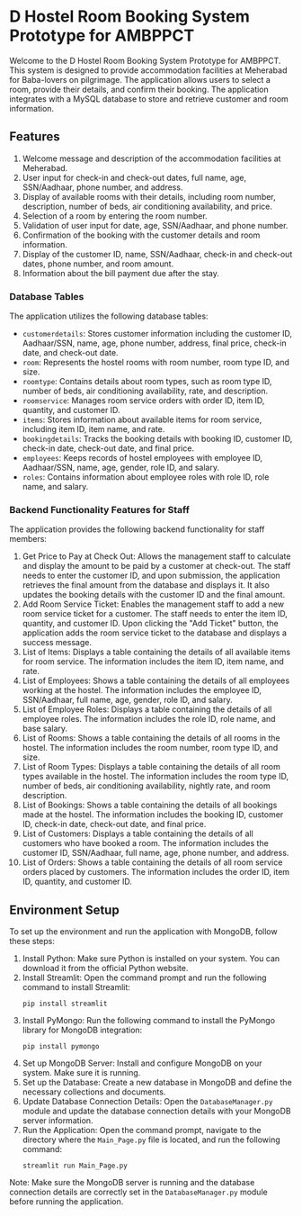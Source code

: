 # D Hostel Room Booking System Prototype for AMBPPCT

Welcome to the D Hostel Room Booking System Prototype for AMBPPCT. This system is designed to provide accommodation facilities at Meherabad for Baba-lovers on pilgrimage. The application allows users to select a room, provide their details, and confirm their booking. The application integrates with a MySQL database to store and retrieve customer and room information.

## Features

1. Welcome message and description of the accommodation facilities at Meherabad.
2. User input for check-in and check-out dates, full name, age, SSN/Aadhaar, phone number, and address.
3. Display of available rooms with their details, including room number, description, number of beds, air conditioning availability, and price.
4. Selection of a room by entering the room number.
5. Validation of user input for date, age, SSN/Aadhaar, and phone number.
6. Confirmation of the booking with the customer details and room information.
7. Display of the customer ID, name, SSN/Aadhaar, check-in and check-out dates, phone number, and room amount.
8. Information about the bill payment due after the stay.

### Database Tables

The application utilizes the following database tables:

- `customerdetails`: Stores customer information including the customer ID, Aadhaar/SSN, name, age, phone number, address, final price, check-in date, and check-out date.
- `room`: Represents the hostel rooms with room number, room type ID, and size.
- `roomtype`: Contains details about room types, such as room type ID, number of beds, air conditioning availability, rate, and description.
- `roomservice`: Manages room service orders with order ID, item ID, quantity, and customer ID.
- `items`: Stores information about available items for room service, including item ID, item name, and rate.
- `bookingdetails`: Tracks the booking details with booking ID, customer ID, check-in date, check-out date, and final price.
- `employees`: Keeps records of hostel employees with employee ID, Aadhaar/SSN, name, age, gender, role ID, and salary.
- `roles`: Contains information about employee roles with role ID, role name, and salary.

### Backend Functionality Features for Staff

The application provides the following backend functionality for staff members:

1. Get Price to Pay at Check Out: Allows the management staff to calculate and display the amount to be paid by a customer at check-out. The staff needs to enter the customer ID, and upon submission, the application retrieves the final amount from the database and displays it. It also updates the booking details with the customer ID and the final amount.
2. Add Room Service Ticket: Enables the management staff to add a new room service ticket for a customer. The staff needs to enter the item ID, quantity, and customer ID. Upon clicking the "Add Ticket" button, the application adds the room service ticket to the database and displays a success message.
3. List of Items: Displays a table containing the details of all available items for room service. The information includes the item ID, item name, and rate.
4. List of Employees: Shows a table containing the details of all employees working at the hostel. The information includes the employee ID, SSN/Aadhaar, full name, age, gender, role ID, and salary.
5. List of Employee Roles: Displays a table containing the details of all employee roles. The information includes the role ID, role name, and base salary.
6. List of Rooms: Shows a table containing the details of all rooms in the hostel. The information includes the room number, room type ID, and size.
7. List of Room Types: Displays a table containing the details of all room types available in the hostel. The information includes the room type ID, number of beds, air conditioning availability, nightly rate, and room description.
8. List of Bookings: Shows a table containing the details of all bookings made at the hostel. The information includes the booking ID, customer ID, check-in date, check-out date, and final price.
9. List of Customers: Displays a table containing the details of all customers who have booked a room. The information includes the customer ID, SSN/Aadhaar, full name, age, phone number, and address.
10. List of Orders: Shows a table containing the details of all room service orders placed by customers. The information includes the order ID, item ID, quantity, and customer ID.

## Environment Setup

To set up the environment and run the application with MongoDB, follow these steps:

1. Install Python: Make sure Python is installed on your system. You can download it from the official Python website.
2. Install Streamlit: Open the command prompt and run the following command to install Streamlit:
   ```
   pip install streamlit
   ```
3. Install PyMongo: Run the following command to install the PyMongo library for MongoDB integration:
   ```
   pip install pymongo
   ```
4. Set up MongoDB Server: Install and configure MongoDB on your system. Make sure it is running.
5. Set up the Database: Create a new database in MongoDB and define the necessary collections and documents.
6. Update Database Connection Details: Open the `DatabaseManager.py` module and update the database connection details with your MongoDB server information.
7. Run the Application: Open the command prompt, navigate to the directory where the `Main_Page.py` file is located, and run the following command:
   ```
   streamlit run Main_Page.py
   ```

Note: Make sure the MongoDB server is running and the database connection details are correctly set in the `DatabaseManager.py` module before running the application.
